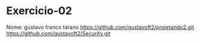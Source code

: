 # Exercicio-02

Nome: gustavo franco tárano
https://github.com/gustavoft2/projetando2.git
https://github.com/gustavoft2/Security.git
